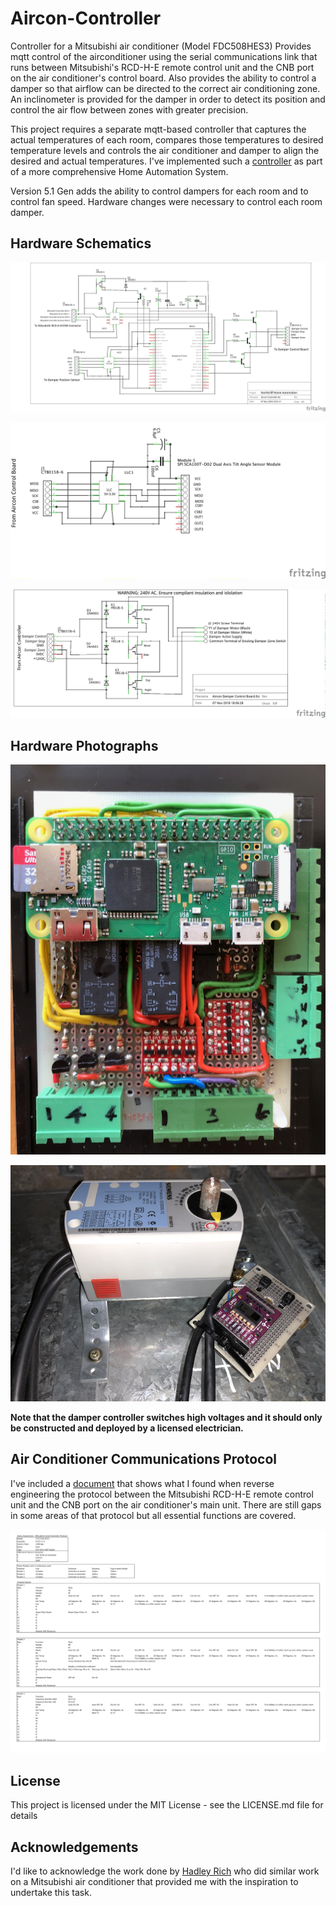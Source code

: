 # Aircon-Controller
Controller for a Mitsubishi air conditioner (Model FDC508HES3)
Provides mqtt control of the airconditioner using the serial communications link that runs
between Mitsubishi's RCD-H-E remote control unit and the CNB port on the air conditioner's control board.
Also provides the ability to control a damper so that airflow can be directed to the correct air conditioning zone.
An inclinometer is provided for the damper in order to detect its position and control the air flow between zones with greater precision.

This project requires a separate mqtt-based controller that captures the actual temperatures of each room, compares those temperatures to desired temperature levels and controls the air conditioner and damper to align the desired and actual temperatures. I've implemented such a [controller](https://github.com/roscoe81/Home-Manager) as part of a more comprehensive Home Automation System.

Version 5.1 Gen adds the ability to control dampers for each room and to control fan speed. Hardware changes were necessary to control each room damper.

## Hardware Schematics
![Aircon Controller Schematic](https://github.com/roscoe81/Aircon-Controller/blob/master/Schematics%20and%20Photos/Aircon%20Controller_schem.png)

![Damper Position Sensor Schematic](https://github.com/roscoe81/Aircon-Controller/blob/master/Schematics%20and%20Photos/Aircon%20Damper%20Position%20Sensor_schem.png)

![Damper Control Board Schematic](https://github.com/roscoe81/Aircon-Controller/blob/master/Schematics%20and%20Photos/Aircon%20Damper%20Control%20Board_schem.png)

## Hardware Photographs
![Aircon Controller](https://github.com/roscoe81/Aircon-Controller/blob/master/Schematics%20and%20Photos/IMG_1565.png)

![Damper Position Sensor](https://github.com/roscoe81/Aircon-Controller/blob/master/Schematics%20and%20Photos/IMG_1432.png)

**Note that the damper controller switches high voltages and it should only be constructed and deployed by a licensed electrician.**

## Air Conditioner Communications Protocol
I've included a [document](https://github.com/roscoe81/Aircon-Controller/blob/master/Serial%20Comms/Aircon%20Controller%20Comms.pdf) that shows what I found when reverse engineering the protocol between the Mitsubishi RCD-H-E remote control unit and the CNB port on the air conditioner's main unit. There are still gaps in some areas of that protocol but all essential functions are covered.

![Communications Protocol](https://github.com/roscoe81/Aircon-Controller/blob/master/Serial%20Comms/F43B66E8-F1EA-4F13-B185-9C76222CD1DF.jpeg)

## License

This project is licensed under the MIT License - see the LICENSE.md file for details

## Acknowledgements

I'd like to acknowledge the work done by [Hadley Rich](https://github.com/hadleyrich/MQMitsi) who did similar work on a Mitsubishi air conditioner that provided me with the inspiration to undertake this task.
